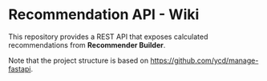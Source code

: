 # Recommendation API - Wiki

This repository provides a REST API that exposes calculated recommendations from **Recommender Builder**. 

Note that the project structure is based on https://github.com/ycd/manage-fastapi.